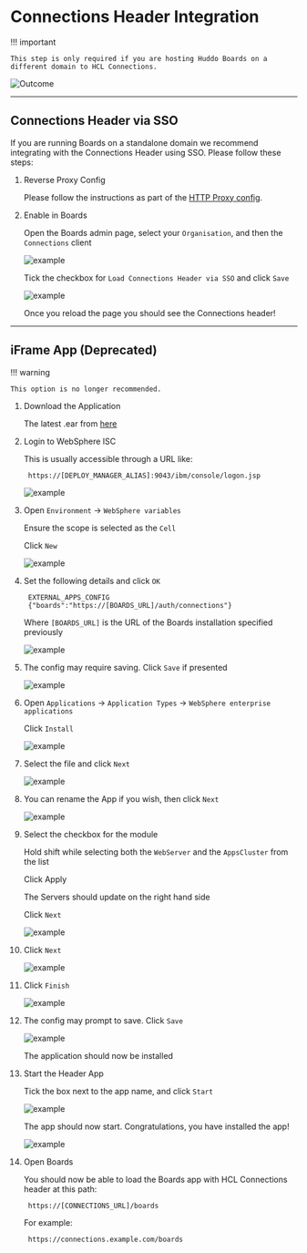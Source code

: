 # Connections Header Integration

!!! important

    This step is only required if you are hosting Huddo Boards on a different domain to HCL Connections.

![Outcome](/assets/connections/header.png)

---

## Connections Header via SSO

If you are running Boards on a standalone domain we recommend integrating with the Connections Header using SSO. Please follow these steps:

1. Reverse Proxy Config

    Please follow the instructions as part of the [HTTP Proxy config](/boards/connections/httpd/#connections-sso-header-config).

1. Enable in Boards

    Open the Boards admin page, select your `Organisation`, and then the `Connections` client

    ![example](/assets/connections/admin-client.png)

    Tick the checkbox for `Load Connections Header via SSO` and click `Save`

    ![example](/assets/connections/header-sso.png)

    Once you reload the page you should see the Connections header!

---

## iFrame App (Deprecated)

!!! warning
    
    This option is no longer recommended.

1. Download the Application

    The latest .ear from [here](/assets/connections/kudos-boards-frame.ear)

1. Login to WebSphere ISC

    This is usually accessible through a URL like:

        https://[DEPLOY_MANAGER_ALIAS]:9043/ibm/console/logon.jsp

    ![example](/assets/connections/isc.png)

1. Open `Environment` -> `WebSphere variables`

    Ensure the scope is selected as the `Cell`

    Click `New`

    ![example](/assets/connections/iframe/env1.png)


1. Set the following details and click `OK`

        EXTERNAL_APPS_CONFIG
        {"boards":"https://[BOARDS_URL]/auth/connections"}

    Where `[BOARDS_URL]` is the URL of the Boards installation specified previously

    ![example](/assets/connections/iframe/env-on-prem.png)

1. The config may require saving. Click `Save` if presented

    ![example](/assets/connections/isc-sync.png)

1. Open `Applications` -> `Application Types` -> `WebSphere enterprise applications`

    Click `Install`

    ![example](/assets/connections/iframe/app1.png)

1. Select the file and click `Next`

    ![example](/assets/connections/iframe/app2.png)

1. You can rename the App if you wish, then click `Next`

    ![example](/assets/connections/iframe/app4.png)

1. Select the checkbox for the module

    Hold shift while selecting both the `WebServer` and the `AppsCluster` from the list

    Click Apply

    The Servers should update on the right hand side

    Click `Next`

    ![example](/assets/connections/iframe/app5.png)

1. Click `Next`

    ![example](/assets/connections/iframe/app6.png)

1. Click `Finish`

    ![example](/assets/connections/iframe/app7.png)

1. The config may prompt to save. Click `Save`

    ![example](/assets/connections/iframe/app8.png)

    The application should now be installed

1. Start the Header App

    Tick the box next to the app name, and click `Start`

    ![example](/assets/connections/iframe/app9.png)

    The app should now start. Congratulations, you have installed the app!

    ![example](/assets/connections/iframe/app10.png)

1. Open Boards

    You should now be able to load the Boards app with HCL Connections header at this path:

        https://[CONNECTIONS_URL]/boards

    For example:

        https://connections.example.com/boards
